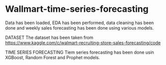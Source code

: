 # Wallmart-time-series-forecasting
Data has been loaded, EDA has been performed, data cleaning has been done and weekly sales forecasting has been done using various models.

DATASET
The dataset has been taken from https://www.kaggle.com/c/walmart-recruiting-store-sales-forecasting/code

TIME SERIES FORECASTING
Tiem series forecasting has been done usin XGBoost, Random Forest and Prophet models.
